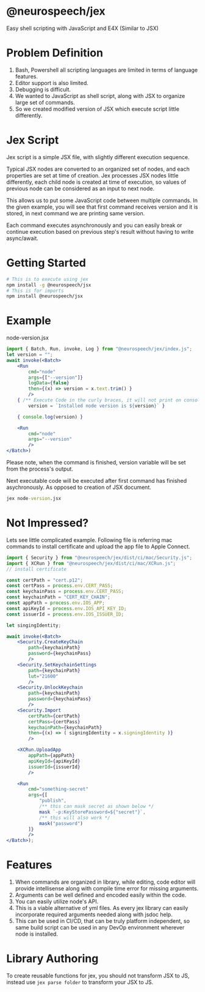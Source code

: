 # @neurospeech/jex
Easy shell scripting with JavaScript and E4X (Similar to JSX)

# Problem Definition

1. Bash, Powershell all scripting languages are limited in terms of language features.
2. Editor support is also limited.
3. Debugging is difficult.
4. We wanted to JavaScript as shell script, along with JSX to organize large set of commands.
5. So we created modified version of JSX which execute script little differently.

# Jex Script

Jex script is a simple JSX file, with slightly different execution sequence.

Typical JSX nodes are converted to an organized set of nodes, and each properties are set at time of creation. Jex processes JSX nodes little differently, each child node is created at time of execution, so values of previous node can be considered as an input to next node.

This allows us to put some JavaScript code between multiple commands. In the given example, you will see that first command receives version and it is stored, in next command we are printing same version.

Each command executes asynchronously and you can easily break or continue execution based on previous step's result without having to write async/await.

# Getting Started
```bash
# This is to execute using jex
npm install -g @neurospeech/jsx
# This is for imports
npm install @neurospeech/jsx
```

# Example
node-version.jsx
```jsx
import { Batch, Run, invoke, Log } from "@neurospeech/jex/index.js";
let version = "";
await invoke(<Batch>
    <Run
        cmd="node"
        args={["--version"]}
        logData={false}
        then={(x) => version = x.text.trim() }
        />
    { /** Execute Code in the curly braces, it will not print on console */
        version = `Installed node version is ${version}` }

    { console.log(version) }

    <Run
        cmd="node"
        args="--version"
        />
</Batch>)
```

Please note, when the command is finished, version variable will be set from the process's output.

Next executable code will be executed after first command has finished asychronously. As opposed to creation of JSX document.

```cmd
jex node-version.jsx
```

# Not Impressed?

Lets see little complicated example. Following file is referring mac commands to install certificate and upload the app file to Apple Connect.

```jsx
import { Security } from "@neurospeech/jex/dist/ci/mac/Security.js";
import { XCRun } from "@neurospeech/jex/dist/ci/mac/XCRun.js";
// install certificate

const certPath = "cert.p12";
const certPass = process.env.CERT_PASS;
const keychainPass = process.env.CERT_PASS;
const keychainPath = "CERT_KEY_CHAIN";
const appPath = process.env.IOS_APP;
const apiKeyId = process.env.IOS_API_KEY_ID;
const issuerId = process.env.IOS_ISSUER_ID;

let singingIdentity;

await invoke(<Batch>
    <Security.CreateKeyChain
        path={keychainPath}
        password={keychainPass}
        />
    <Security.SetKeychainSettings
        path={keychainPath}
        lut="21600"
        />
    <Security.UnlockKeychain
        path={keychainPath}
        password={keychainPass}
        />
    <Security.Import
        certPath={certPath}
        certPass={certPass}
        keychainPath={keychainPath}
        then={(x) => ( signingIdentity = x.signingIdentity )}
        />

    <XCRun.UploadApp
        appPath={appPath}
        apiKeyId={apiKeyId}
        issuerId={issuerId}
        />

    <Run
        cmd="something-secret"
        args={[
            "publish",
            /** this can mask secret as shown below */
            mask `-p:KeyStorePassword=${"secret"}`,
            /** this will also work */
            mask("password")
        ]}
        />
</Batch>);
```

# Features
1. When commands are organized in library, while editing, code editor will provide intellisense along with compile time error for missing arguments.
2. Arguments can be well defined and encoded easily within the code.
3. You can easily utilize node's API.
4. This is a viable alternative of yml files. As every jex library can easily incorporate required arguments needed along with jsdoc help.
5. This can be used in CI/CD, that can be truly platform independent, so same build script can be used in any DevOp environment wherever node is installed.

# Library Authoring

To create reusable functions for jex, you should not transform JSX to JS, instead use `jex parse folder` to transform your JSX to JS.
